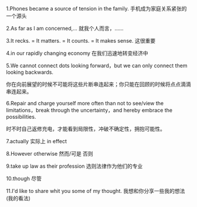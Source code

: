 

1.Phones became a source of tension in the family.  手机成为家庭关系紧张的一个源头

2.As far as I am concerned,...       就我个人而言，…… 

3.It recks. = It matters. = It counts. = It makes sense.   这很重要

4.in our rapidly changing economy 在我们迅速地转变经济中

5.We cannot connect dots looking forward，but we can only connect them looking backwards.

你在向前展望的时候不可能将这些片断串连起来；你只能在回顾的时候将点点滴滴串连起来。

6.Repair and charge yourself more often than not to see/view the limitations，break through the uncertainty，and hereby embrace the possibilities.

时不时自己返修充电，才能看到局限性，冲破不确定性，拥抱可能性。

7.actually   实际上  in effect

8.However     otherwise   然而/可是   否则

9.take up law as their profession 选则法律作为他们的专业

10.though  尽管

11.I'd like to share whit you some of my thought.  我想和你分享一些我的想法 (我的看法)